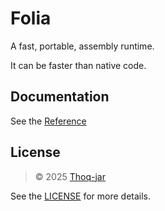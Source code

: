 # Folia

A fast, portable, assembly runtime.

It can be faster than native code.

## Documentation
See the [Reference](docs/reference.md)

## License
> © 2025 [Thoq-jar](https://thoq.dev)

See the [LICENSE](LICENSE.md)
for more details.